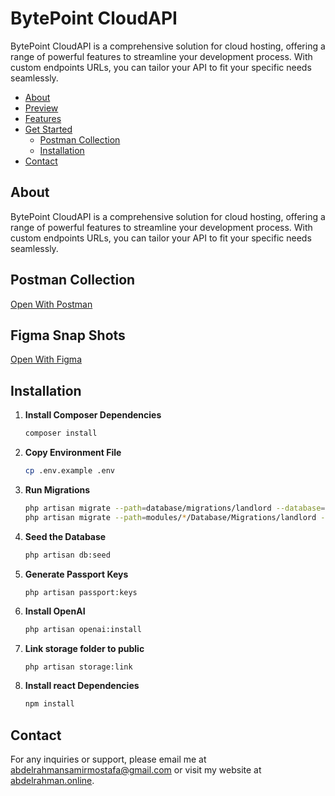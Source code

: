 # BytePoint CloudAPI

BytePoint CloudAPI is a comprehensive solution for cloud hosting, offering a range of powerful features to streamline your development process. With custom endpoints URLs, you can tailor your API to fit your specific needs seamlessly.

-   [About](#about)
-   [Preview](#preview)
-   [Features](#features)
-   [Get Started](#get-started)
    -   [Postman Collection](#postman-collection)
    -   [Installation](#installation)
-   [Contact](#contact)

## About

BytePoint CloudAPI is a comprehensive solution for cloud hosting, offering a range of powerful features to streamline your development process. With custom endpoints URLs, you can tailor your API to fit your specific needs seamlessly.

## Postman Collection

[Open With Postman](https://www.postman.com/petitfour/workspace/bytepoint)


## Figma Snap Shots

[Open With Figma](https://www.figma.com/design/8A4uOB1LCVCABODcEsNk1f/BytePoint)


## Installation

1. **Install Composer Dependencies**

    ```sh
    composer install
    ```

2. **Copy Environment File**

    ```sh
    cp .env.example .env
    ```

3. **Run Migrations**

    ```sh
    php artisan migrate --path=database/migrations/landlord --database=landlord
    php artisan migrate --path=modules/*/Database/Migrations/landlord --database=landlord
    ```

4. **Seed the Database**

    ```sh
    php artisan db:seed
    ```

5. **Generate Passport Keys**

    ```sh
    php artisan passport:keys
    ```

6. **Install OpenAI**

    ```sh
    php artisan openai:install
    ```

7. **Link storage folder to public**

    ```
    php artisan storage:link
    ```

8. **Install react Dependencies**

    ```sh
    npm install
    ```

## Contact

For any inquiries or support, please email me at [abdelrahmansamirmostafa@gmail.com](mailto:abdelrahmansamirmostafa@gmail.com) or visit my website at [abdelrahman.online](https://www.abdelrahman.online/).

